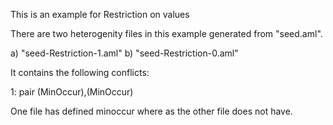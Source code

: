 This is an example for Restriction on values

There are two heterogenity files in this example generated from "seed.aml".

a) "seed-Restriction-1.aml"
b) "seed-Restriction-0.aml"

It contains the following conflicts:

1: pair (MinOccur),(MinOccur)

One file has defined minoccur where as the other file does not have.